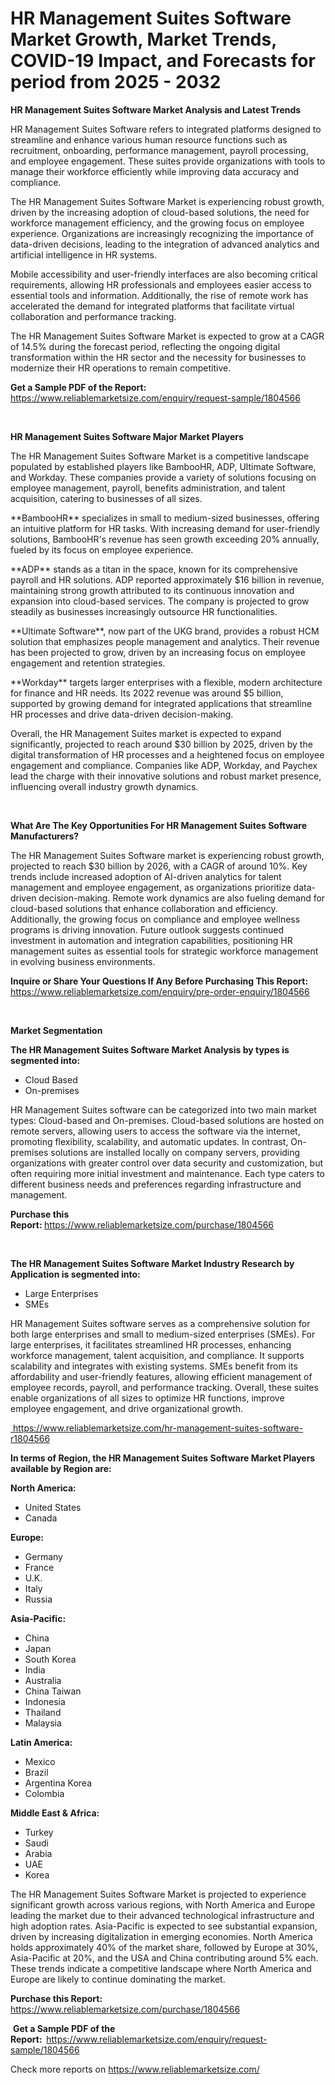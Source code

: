 <p><h1>HR Management Suites Software Market Growth, Market Trends, COVID-19 Impact, and Forecasts for period from 2025 - 2032</h1></p><p><strong>HR Management Suites Software Market Analysis and Latest Trends</strong></p>
<p><p>HR Management Suites Software refers to integrated platforms designed to streamline and enhance various human resource functions such as recruitment, onboarding, performance management, payroll processing, and employee engagement. These suites provide organizations with tools to manage their workforce efficiently while improving data accuracy and compliance.</p><p>The HR Management Suites Software Market is experiencing robust growth, driven by the increasing adoption of cloud-based solutions, the need for workforce management efficiency, and the growing focus on employee experience. Organizations are increasingly recognizing the importance of data-driven decisions, leading to the integration of advanced analytics and artificial intelligence in HR systems. </p><p>Mobile accessibility and user-friendly interfaces are also becoming critical requirements, allowing HR professionals and employees easier access to essential tools and information. Additionally, the rise of remote work has accelerated the demand for integrated platforms that facilitate virtual collaboration and performance tracking. </p><p>The HR Management Suites Software Market is expected to grow at a CAGR of 14.5% during the forecast period, reflecting the ongoing digital transformation within the HR sector and the necessity for businesses to modernize their HR operations to remain competitive.</p></p>
<p><strong>Get a Sample PDF of the Report:&nbsp;</strong> <a href="https://www.reliablemarketsize.com/enquiry/request-sample/1804566?utm_campaign=1840&utm_medium=2&utm_source=Github&utm_content=ia&utm_term=10032025&utm_id=hr-management-suites-software">https://www.reliablemarketsize.com/enquiry/request-sample/1804566</a></p>
<p>&nbsp;</p>
<p><strong>HR Management Suites Software Major Market Players</strong></p>
<p><p>The HR Management Suites Software Market is a competitive landscape populated by established players like BambooHR, ADP, Ultimate Software, and Workday. These companies provide a variety of solutions focusing on employee management, payroll, benefits administration, and talent acquisition, catering to businesses of all sizes.</p><p>**BambooHR** specializes in small to medium-sized businesses, offering an intuitive platform for HR tasks. With increasing demand for user-friendly solutions, BambooHR's revenue has seen growth exceeding 20% annually, fueled by its focus on employee experience.</p><p>**ADP** stands as a titan in the space, known for its comprehensive payroll and HR solutions. ADP reported approximately $16 billion in revenue, maintaining strong growth attributed to its continuous innovation and expansion into cloud-based services. The company is projected to grow steadily as businesses increasingly outsource HR functionalities.</p><p>**Ultimate Software**, now part of the UKG brand, provides a robust HCM solution that emphasizes people management and analytics. Their revenue has been projected to grow, driven by an increasing focus on employee engagement and retention strategies.</p><p>**Workday** targets larger enterprises with a flexible, modern architecture for finance and HR needs. Its 2022 revenue was around $5 billion, supported by growing demand for integrated applications that streamline HR processes and drive data-driven decision-making.</p><p>Overall, the HR Management Suites market is expected to expand significantly, projected to reach around $30 billion by 2025, driven by the digital transformation of HR processes and a heightened focus on employee engagement and compliance. Companies like ADP, Workday, and Paychex lead the charge with their innovative solutions and robust market presence, influencing overall industry growth dynamics.</p></p>
<p>&nbsp;</p>
<p><strong>What Are The Key Opportunities For HR Management Suites Software Manufacturers?</strong></p>
<p><p>The HR Management Suites Software market is experiencing robust growth, projected to reach $30 billion by 2026, with a CAGR of around 10%. Key trends include increased adoption of AI-driven analytics for talent management and employee engagement, as organizations prioritize data-driven decision-making. Remote work dynamics are also fueling demand for cloud-based solutions that enhance collaboration and efficiency. Additionally, the growing focus on compliance and employee wellness programs is driving innovation. Future outlook suggests continued investment in automation and integration capabilities, positioning HR management suites as essential tools for strategic workforce management in evolving business environments.</p></p>
<p><strong>Inquire or Share Your Questions If Any Before Purchasing This Report:</strong> <a href="https://www.reliablemarketsize.com/enquiry/pre-order-enquiry/1804566?utm_campaign=1840&utm_medium=2&utm_source=Github&utm_content=ia&utm_term=10032025&utm_id=hr-management-suites-software">https://www.reliablemarketsize.com/enquiry/pre-order-enquiry/1804566</a></p>
<p>&nbsp;</p>
<p><strong>Market Segmentation</strong></p>
<p><strong>The HR Management Suites Software Market Analysis by types is segmented into:</strong></p>
<p><ul><li>Cloud Based</li><li>On-premises</li></ul></p>
<p><p>HR Management Suites software can be categorized into two main market types: Cloud-based and On-premises. Cloud-based solutions are hosted on remote servers, allowing users to access the software via the internet, promoting flexibility, scalability, and automatic updates. In contrast, On-premises solutions are installed locally on company servers, providing organizations with greater control over data security and customization, but often requiring more initial investment and maintenance. Each type caters to different business needs and preferences regarding infrastructure and management.</p></p>
<p><strong>Purchase this Report:&nbsp;</strong><a href="https://www.reliablemarketsize.com/purchase/1804566?utm_campaign=1840&utm_medium=2&utm_source=Github&utm_content=ia&utm_term=10032025&utm_id=hr-management-suites-software">https://www.reliablemarketsize.com/purchase/1804566</a></p>
<p>&nbsp;</p>
<p><strong>The HR Management Suites Software Market Industry Research by Application is segmented into:</strong></p>
<p><ul><li>Large Enterprises</li><li>SMEs</li></ul></p>
<p><p>HR Management Suites software serves as a comprehensive solution for both large enterprises and small to medium-sized enterprises (SMEs). For large enterprises, it facilitates streamlined HR processes, enhancing workforce management, talent acquisition, and compliance. It supports scalability and integrates with existing systems. SMEs benefit from its affordability and user-friendly features, allowing efficient management of employee records, payroll, and performance tracking. Overall, these suites enable organizations of all sizes to optimize HR functions, improve employee engagement, and drive organizational growth.</p></p>
<p><a href="https://www.reliablemarketsize.com/hr-management-suites-software-r1804566?utm_campaign=1840&utm_medium=2&utm_source=Github&utm_content=ia&utm_term=10032025&utm_id=hr-management-suites-software">&nbsp;https://www.reliablemarketsize.com/hr-management-suites-software-r1804566</a></p>
<p><strong>In terms of Region, the HR Management Suites Software Market Players available by Region are:</strong></p>
<p>
    <p> <strong> North America: </strong>
        <ul>
            <li>United States</li>
            <li>Canada</li>
        </ul>
        </p> 
    <p> <strong> Europe: </strong>
        <ul>
            <li>Germany</li>
            <li>France</li>
            <li>U.K.</li>
            <li>Italy</li>
            <li>Russia</li>
        </ul>
        </p> 
    <p> <strong> Asia-Pacific: </strong>
        <ul>
            <li>China</li>
            <li>Japan</li>
            <li>South Korea</li>
            <li>India</li>
            <li>Australia</li>
            <li>China Taiwan</li>
            <li>Indonesia</li>
            <li>Thailand</li>
            <li>Malaysia</li>
        </ul>
        </p> 
    <p> <strong> Latin America: </strong>
        <ul>
            <li>Mexico</li>
            <li>Brazil</li>
            <li>Argentina Korea</li>
            <li>Colombia</li>
        </ul>
        </p> 
    <p> <strong> Middle East & Africa: </strong>
        <ul>
            <li>Turkey</li>
            <li>Saudi</li>
            <li>Arabia</li>
            <li>UAE</li>
            <li>Korea</li>
        </ul>
    </p>
    </p>
<p><p>The HR Management Suites Software Market is projected to experience significant growth across various regions, with North America and Europe leading the market due to their advanced technological infrastructure and high adoption rates. Asia-Pacific is expected to see substantial expansion, driven by increasing digitalization in emerging economies. North America holds approximately 40% of the market share, followed by Europe at 30%, Asia-Pacific at 20%, and the USA and China contributing around 5% each. These trends indicate a competitive landscape where North America and Europe are likely to continue dominating the market.</p></p>
<p><strong>Purchase this Report: </strong><a href="https://www.reliablemarketsize.com/purchase/1804566?utm_campaign=1840&utm_medium=2&utm_source=Github&utm_content=ia&utm_term=10032025&utm_id=hr-management-suites-software">https://www.reliablemarketsize.com/purchase/1804566</a></p>
<p>&nbsp;<strong>Get a Sample PDF of the Report:&nbsp;&nbsp;</strong><a href="https://www.reliablemarketsize.com/enquiry/request-sample/1804566?utm_campaign=1840&utm_medium=2&utm_source=Github&utm_content=ia&utm_term=10032025&utm_id=hr-management-suites-software">https://www.reliablemarketsize.com/enquiry/request-sample/1804566</a></p>
<p><strong></strong></p>
<p>Check more reports on <a href="https://www.reliablemarketsize.com/?utm_campaign=1840&utm_medium=2&utm_source=Github&utm_content=ia&utm_term=10032025&utm_id=hr-management-suites-software">https://www.reliablemarketsize.com/</a></p>
